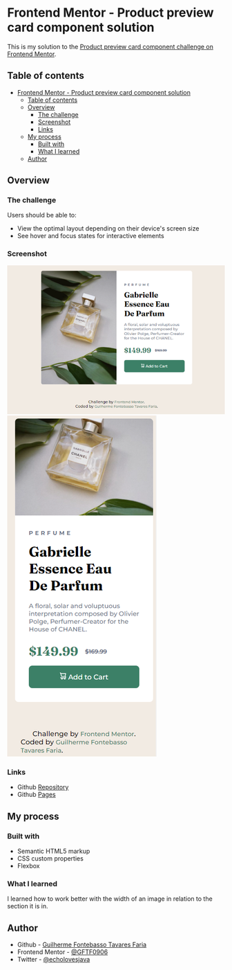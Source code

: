 # Frontend Mentor - Product preview card component solution

This is my solution to the [Product preview card component challenge on Frontend Mentor](https://www.frontendmentor.io/challenges/product-preview-card-component-GO7UmttRfa).

## Table of contents

- [Frontend Mentor - Product preview card component solution](#frontend-mentor---product-preview-card-component-solution)
  - [Table of contents](#table-of-contents)
  - [Overview](#overview)
    - [The challenge](#the-challenge)
    - [Screenshot](#screenshot)
    - [Links](#links)
  - [My process](#my-process)
    - [Built with](#built-with)
    - [What I learned](#what-i-learned)
  - [Author](#author)

## Overview

### The challenge

Users should be able to:

- View the optimal layout depending on their device's screen size
- See hover and focus states for interactive elements

### Screenshot

![Desktop Preview Project](./assets/images/desktop-preview.png)
![Mobile Preview Project](./assets/images/mobile-preview.png)

### Links

- Github [Repository](https://github.com/GFTF0906/product-preview-card-component)
- Github [Pages](https://gftf0906.github.io/product-preview-card-component/)
  
## My process

### Built with

- Semantic HTML5 markup
- CSS custom properties
- Flexbox

### What I learned

I learned how to work better with the width of an image in relation to the section it is in.

## Author

- Github - [Guilherme Fontebasso Tavares Faria](https://github.com/GFTF0906)
- Frontend Mentor - [@GFTF0906](https://www.frontendmentor.io/profile/GFTF0906)
- Twitter - [@echolovesjava](https://twitter.com/echolovesjava)
